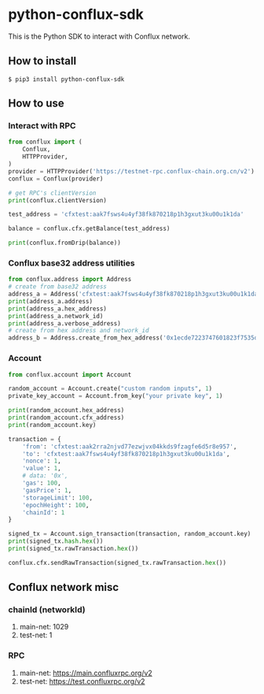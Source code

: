 # python-conflux-sdk
This is the Python SDK to interact with Conflux network.

## How to install

```shell
$ pip3 install python-conflux-sdk
```

## How to use

### Interact with RPC

```python
from conflux import (
    Conflux,
    HTTPProvider,
)
provider = HTTPProvider('https://testnet-rpc.conflux-chain.org.cn/v2')
conflux = Conflux(provider)

# get RPC's clientVersion
print(conflux.clientVersion)

test_address = 'cfxtest:aak7fsws4u4yf38fk870218p1h3gxut3ku00u1k1da'

balance = conflux.cfx.getBalance(test_address)

print(conflux.fromDrip(balance))
```


### Conflux base32 address utilities

```python
from conflux.address import Address
# create from base32 address
address_a = Address('cfxtest:aak7fsws4u4yf38fk870218p1h3gxut3ku00u1k1da')
print(address_a.address)
print(address_a.hex_address)
print(address_a.network_id)
print(address_a.verbose_address)
# create from hex address and network_id
address_b = Address.create_from_hex_address('0x1ecde7223747601823f7535d7968ba98b4881e09', 1)
```


### Account 

```python
from conflux.account import Account

random_account = Account.create("custom random inputs", 1)
private_key_account = Account.from_key("your private key", 1)

print(random_account.hex_address)
print(random_account.cfx_address)
print(random_account.key)

transaction = {
    'from': 'cfxtest:aak2rra2njvd77ezwjvx04kkds9fzagfe6d5r8e957',
    'to': 'cfxtest:aak7fsws4u4yf38fk870218p1h3gxut3ku00u1k1da',
    'nonce': 1,
    'value': 1,
    # data: '0x',
    'gas': 100,
    'gasPrice': 1,
    'storageLimit': 100,
    'epochHeight': 100,
    'chainId': 1
}

signed_tx = Account.sign_transaction(transaction, random_account.key)
print(signed_tx.hash.hex())
print(signed_tx.rawTransaction.hex())

conflux.cfx.sendRawTransaction(signed_tx.rawTransaction.hex())
```


## Conflux network misc

### chainId (networkId)
1. main-net: 1029
2. test-net: 1

### RPC 
1. main-net: https://main.confluxrpc.org/v2
2. test-net: https://test.confluxrpc.org/v2